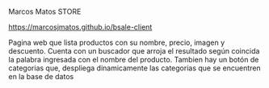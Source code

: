 Marcos Matos STORE

https://marcosjmatos.github.io/bsale-client

Pagina web que lista productos con su nombre, precio, imagen y descuento. Cuenta con un buscador que arroja el resultado según coincida la palabra ingresada con el nombre del producto. Tambien hay un botón de categorias que, despliega dinamicamente las categorias que se encuentren en la base de datos
